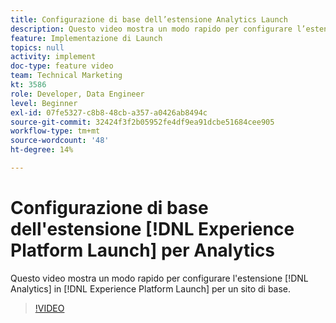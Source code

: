 ```yaml
---
title: Configurazione di base dell’estensione Analytics Launch
description: Questo video mostra un modo rapido per configurare l’estensione Analytics in Launch per un sito di base.
feature: Implementazione di Launch
topics: null
activity: implement
doc-type: feature video
team: Technical Marketing
kt: 3586
role: Developer, Data Engineer
level: Beginner
exl-id: 07fe5327-c8b8-48cb-a357-a0426ab8494c
source-git-commit: 32424f3f2b05952fe4df9ea91dcbe51684cee905
workflow-type: tm+mt
source-wordcount: '48'
ht-degree: 14%

---
```


# Configurazione di base dell&#39;estensione [!DNL Experience Platform Launch] per Analytics

Questo video mostra un modo rapido per configurare l&#39;estensione [!DNL Analytics] in [!DNL Experience Platform Launch] per un sito di base.

>[!VIDEO](https://video.tv.adobe.com/v/28751/?quality=12)
